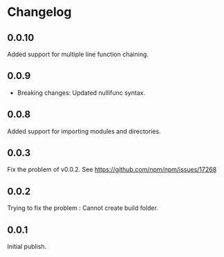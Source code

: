 # Changelog

## 0.0.10

Added support for multiple line function chaining.

## 0.0.9

- Breaking changes: Updated nullifunc syntax.

## 0.0.8

Added support for importing modules and directories.

## 0.0.3

Fix the problem of v0.0.2.
See https://github.com/npm/npm/issues/17268

## 0.0.2

Trying to fix the problem : Cannot create build folder.

## 0.0.1

Initial publish.
